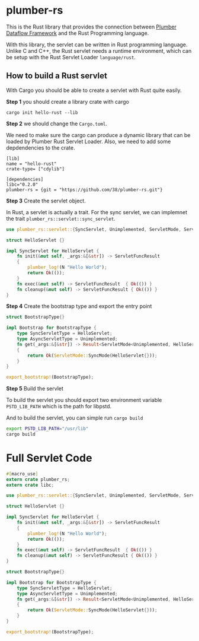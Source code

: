 # plumber-rs

This is the Rust library that provides the connection between [Plumber Dataflow Framework](https://github.com/38/plumber)
and the Rust Programming language.

With this library, the servlet can be written in Rust programming language. 
Unlike C and C++, the Rust servlet needs a runtime environment, which can be setup with the Rust Servlet Loader `language/rust`.

## How to build a Rust servlet

With Cargo you should be able to create a servlet with Rust quite easily.

**Step 1** you should create a library crate with cargo

```
cargo init hello-rust --lib
```

**Step 2** we should change the `Cargo.toml`. 

We need to make sure the cargo can produce a dynamic library that can be loaded by Plumber Rust Servlet Loader.
Also, we need to add some depdendencies to the crate.

```
[lib]
name = "hello-rust"
crate-type= ["cdylib"]

[dependencies]
libc="0.2.0"
plumber-rs = {git = "https://github.com/38/plumber-rs.git"}
```

**Step 3** Create the servlet object.

In Rust, a servlet is actually a trait. For the sync servlet, we can implemnet the trait `plumber_rs::servlet::sync_servlet`.

```rust
use plumber_rs::servlet::{SyncServlet, Unimplemented, ServletMode, ServletFuncResult, Bootstrap};

struct HelloServlet {}

impl SyncServlet for HelloServlet {
    fn init(&mut self, _args:&[&str]) -> ServletFuncResult 
    {
        plumber_log!(N "Hello World");
        return Ok(());
    }
    fn exec(&mut self) -> ServletFuncResult  { Ok(()) }
    fn cleanup(&mut self) -> ServletFuncResult { Ok(()) }
}

```

**Step 4** Create the bootstrap type and export the entry point

```rust
struct BootstrapType{}

impl Bootstrap for BootstrapType {
    type SyncServletType = HelloServlet;
    type AsyncServletType = Unimplemented;
    fn get(_args:&[&str]) -> Result<ServletMode<Unimplemented, HelloServlet>, ()>
    {
        return Ok(ServletMode::SyncMode(HelloServlet{}));
    }
}

export_bootstrap!(BootstrapType);
```

**Step 5** Build the servlet

To build the servlet you should export two environment variable `PSTD_LIB_PATH` which is the path for libpstd.

And to build the servlet, you can simple run `cargo build`

```bash
export PSTD_LIB_PATH="/usr/lib"
cargo build
```

# Full Servlet Code

```rust
#[macro_use]
extern crate plumber_rs;
extern crate libc;

use plumber_rs::servlet::{SyncServlet, Unimplemented, ServletMode, ServletFuncResult, Bootstrap};

struct HelloServlet {}

impl SyncServlet for HelloServlet {
    fn init(&mut self, _args:&[&str]) -> ServletFuncResult 
    {
        plumber_log!(N "Hello World");
        return Ok(());
    }
    fn exec(&mut self) -> ServletFuncResult  { Ok(()) }
    fn cleanup(&mut self) -> ServletFuncResult { Ok(()) }
}

struct BootstrapType{}

impl Bootstrap for BootstrapType {
    type SyncServletType = HelloServlet;
    type AsyncServletType = Unimplemented;
    fn get(_args:&[&str]) -> Result<ServletMode<Unimplemented, HelloServlet>, ()>
    {
        return Ok(ServletMode::SyncMode(HelloServlet{}));
    }
}

export_bootstrap!(BootstrapType);
```
